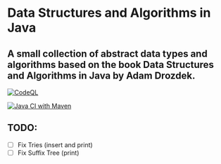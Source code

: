 # Data Structures and Algorithms in Java
## A small collection of abstract data types and algorithms based on the book Data Structures and Algorithms in Java by Adam Drozdek.

[![CodeQL](https://github.com/dmancilla85/java-drozdek/actions/workflows/codeql.yml/badge.svg?branch=master)](https://github.com/dmancilla85/java-drozdek/actions/workflows/codeql.yml)

[![Java CI with Maven](https://github.com/dmancilla85/java-drozdek/actions/workflows/maven.yml/badge.svg)](https://github.com/dmancilla85/java-drozdek/actions/workflows/maven.yml)

## TODO:
 - [ ] Fix Tries (insert and print)
 - [ ] Fix Suffix Tree (print)